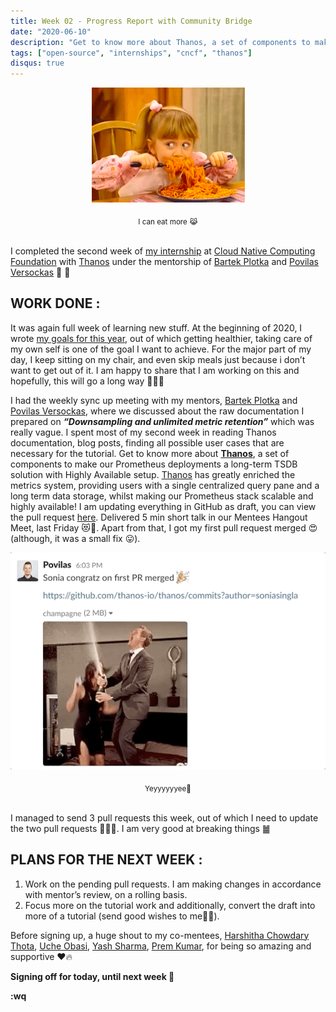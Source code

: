 ```yaml
---
title: Week 02 - Progress Report with Community Bridge
date: "2020-06-10"
description: "Get to know more about Thanos, a set of components to make our Prometheus deployments a long-term TSDB solution with Highly Available setup."
tags: ["open-source", "internships", "cncf", "thanos"]
disqus: true
---
```


<p align="center">
  <img width="245" height="184" src="./eat.gif">
</p>
<center><sub>I can eat more 😹</sub></center><br/>

I completed the second week of [my internship](https://soniasingla.com/cncf-intern-with-thanos/) at [Cloud Native Computing Foundation](https://www.cncf.io/) with [Thanos](https://people.communitybridge.org/project/f51284ab-f652-47b1-9819-cd4135e75c00) under the mentorship of [Bartek Plotka](https://www.bwplotka.dev/) and [Povilas Versockas](https://povilasv.me/) 🤗 💜

## WORK DONE :

It was again full week of learning new stuff. At the beginning of 2020, I wrote [my goals for this year](https://soniasingla.com/review-2019-goals-2020/), out of which getting healthier, taking care of my own self is one of the goal I want to achieve. For the major part of my day, I keep sitting on my chair, and even skip meals just because i don’t want to get out of it. I am happy to share that I am working on this and hopefully, this will go a long way 🏃🏻‍♀️

I had the weekly sync up meeting with my mentors, [Bartek Plotka](https://www.bwplotka.dev/) and [Povilas Versockas](https://povilasv.me/), where we discussed about the raw documentation I prepared on <i>**“Downsampling and unlimited metric retention”**</i> which was really vague. I spent most of my second week in reading Thanos documentation, blog posts, finding all possible user cases that are necessary for the tutorial. Get to know more about **[Thanos](https://thanos.io/)**, a set of components to make our Prometheus deployments a long-term TSDB solution with Highly Available setup. [Thanos](https://thanos.io/) has greatly enriched the metrics system, providing users with a single centralized query pane and a long term data storage, whilst making our Prometheus stack scalable and highly available! I am updating everything in GitHub as draft, you can view the pull request [here](https://github.com/thanos-io/thanos/pull/2757). Delivered 5 min short talk in our Mentees Hangout Meet, last Friday 😻💙. Apart from that, I got my first pull request merged 😍 (although, it was a small fix 😛).

<p align="center">
  <img src="./party.gif">
</p>
<center><sub>Yeyyyyyyee🎉</sub></center><br/>

I managed to send 3 pull requests this week, out of which I need to update the two pull requests 👩🏻‍💻. I am very good at breaking things ䷪

## PLANS FOR THE NEXT WEEK :

1. Work on the pending pull requests. I am making changes in accordance with mentor’s review, on a rolling basis.
2. Focus more on the tutorial work and additionally, convert the draft into more of a tutorial (send good wishes to me🤞🏻).

Before signing up, a huge shout to my co-mentees, [Harshitha Chowdary Thota](https://twitter.com/ThotaHarshitha), [Uche Obasi](https://twitter.com/Thisisobate), [Yash Sharma](https://twitter.com/yashrsharma44), [Prem Kumar](https://twitter.com/prmsrswt), for being so amazing and supportive ❤️🔥

**Signing off for today, until next week 👻**

**:wq**